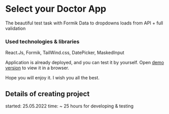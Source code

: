 # Select your Doctor App

The beautiful test task with Formik
Data to dropdowns loads from API + full validation

### Used technologies & libraries

React.Js, Formik, TailWind.css, DatePicker, MaskedInput

Application is already deployed, and you can test it by yourself.
Open [demo version](http://localhost:3000) to view it in a browser.

Hope you will enjoy it. I wish you all the best.

## Details of creating project
started: 25.05.2022
time: ~ 25 hours for developing & testing
